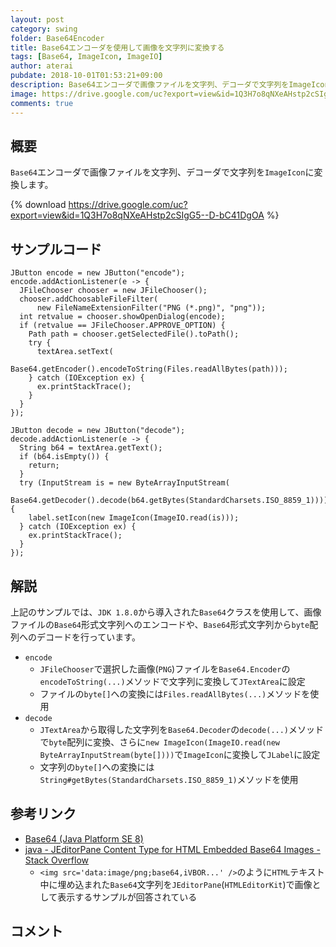```yaml
---
layout: post
category: swing
folder: Base64Encoder
title: Base64エンコーダを使用して画像を文字列に変換する
tags: [Base64, ImageIcon, ImageIO]
author: aterai
pubdate: 2018-10-01T01:53:21+09:00
description: Base64エンコーダで画像ファイルを文字列、デコーダで文字列をImageIconに変換します。
image: https://drive.google.com/uc?export=view&id=1Q3H7o8qNXeAHstp2cSIgG5--D-bC41DgOA
comments: true
---
```

## 概要
`Base64`エンコーダで画像ファイルを文字列、デコーダで文字列を`ImageIcon`に変換します。

{% download https://drive.google.com/uc?export=view&id=1Q3H7o8qNXeAHstp2cSIgG5--D-bC41DgOA %}

## サンプルコード
<pre class="prettyprint"><code>JButton encode = new JButton("encode");
encode.addActionListener(e -&gt; {
  JFileChooser chooser = new JFileChooser();
  chooser.addChoosableFileFilter(
      new FileNameExtensionFilter("PNG (*.png)", "png"));
  int retvalue = chooser.showOpenDialog(encode);
  if (retvalue == JFileChooser.APPROVE_OPTION) {
    Path path = chooser.getSelectedFile().toPath();
    try {
      textArea.setText(
          Base64.getEncoder().encodeToString(Files.readAllBytes(path)));
    } catch (IOException ex) {
      ex.printStackTrace();
    }
  }
});

JButton decode = new JButton("decode");
decode.addActionListener(e -&gt; {
  String b64 = textArea.getText();
  if (b64.isEmpty()) {
    return;
  }
  try (InputStream is = new ByteArrayInputStream(
          Base64.getDecoder().decode(b64.getBytes(StandardCharsets.ISO_8859_1)))) {
    label.setIcon(new ImageIcon(ImageIO.read(is)));
  } catch (IOException ex) {
    ex.printStackTrace();
  }
});
</code></pre>

## 解説
上記のサンプルでは、`JDK 1.8.0`から導入された`Base64`クラスを使用して、画像ファイルの`Base64`形式文字列へのエンコードや、`Base64`形式文字列から`byte`配列へのデコードを行っています。

- `encode`
    - `JFileChooser`で選択した画像(`PNG`)ファイルを`Base64.Encoder`の`encodeToString(...)`メソッドで文字列に変換して`JTextArea`に設定
    - ファイルの`byte[]`への変換には`Files.readAllBytes(...)`メソッドを使用
- `decode`
    - `JTextArea`から取得した文字列を`Base64.Decoder`の`decode(...)`メソッドで`byte`配列に変換、さらに`new ImageIcon(ImageIO.read(new ByteArrayInputStream(byte[])))`で`ImageIcon`に変換して`JLabel`に設定
    - 文字列の`byte[]`への変換には`String#getBytes(StandardCharsets.ISO_8859_1)`メソッドを使用

<!-- dummy comment line for breaking list -->

## 参考リンク
- [Base64 (Java Platform SE 8)](https://docs.oracle.com/javase/jp/8/docs/api/java/util/Base64.html)
- [java - JEditorPane Content Type for HTML Embedded Base64 Images - Stack Overflow](https://stackoverflow.com/questions/51103717/jeditorpane-content-type-for-html-embedded-base64-images)
    - `<img src='data:image/png;base64,iVBOR...' />`のように`HTML`テキスト中に埋め込まれた`Base64`文字列を`JEditorPane`(`HTMLEditorKit`)で画像として表示するサンプルが回答されている

<!-- dummy comment line for breaking list -->

## コメント
